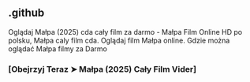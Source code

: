 ## .github

Oglądaj Małpa (2025) cda cały film za darmo - Małpa Film Online HD po polsku, Małpa caly film cda. Oglądaj film Małpa online. Gdzie można oglądać Małpa filmy za Darmo

### [Obejrzyj Teraz ➤ Małpa (2025) Cały Film Vider]
